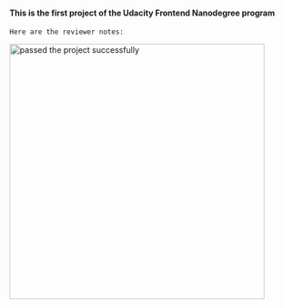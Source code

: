 #### This is the first project of the Udacity Frontend Nanodegree program

`Here are the reviewer notes: `


<img width="448" alt="passed the project successfully" src="https://github.com/user-attachments/assets/bf20fc58-e8b3-4b9e-8c5c-0b342d048e77">
